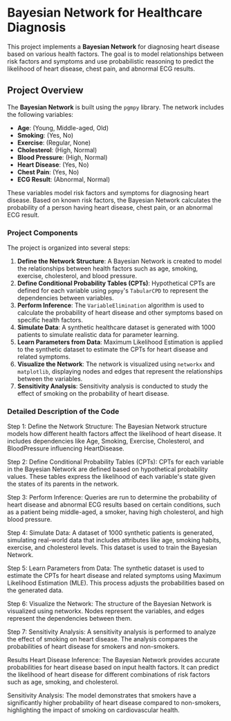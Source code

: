 # Bayesian Network for Healthcare Diagnosis

This project implements a **Bayesian Network** for diagnosing heart disease based on various health factors. The goal is to model relationships between risk factors and symptoms and use probabilistic reasoning to predict the likelihood of heart disease, chest pain, and abnormal ECG results.

## Project Overview

The **Bayesian Network** is built using the `pgmpy` library. The network includes the following variables:
- **Age**: (Young, Middle-aged, Old)
- **Smoking**: (Yes, No)
- **Exercise**: (Regular, None)
- **Cholesterol**: (High, Normal)
- **Blood Pressure**: (High, Normal)
- **Heart Disease**: (Yes, No)
- **Chest Pain**: (Yes, No)
- **ECG Result**: (Abnormal, Normal)

These variables model risk factors and symptoms for diagnosing heart disease. Based on known risk factors, the Bayesian Network calculates the probability of a person having heart disease, chest pain, or an abnormal ECG result.

### Project Components

The project is organized into several steps:
1. **Define the Network Structure**: A Bayesian Network is created to model the relationships between health factors such as age, smoking, exercise, cholesterol, and blood pressure.
2. **Define Conditional Probability Tables (CPTs)**: Hypothetical CPTs are defined for each variable using `pgmpy`'s `TabularCPD` to represent the dependencies between variables.
3. **Perform Inference**: The `VariableElimination` algorithm is used to calculate the probability of heart disease and other symptoms based on specific health factors.
4. **Simulate Data**: A synthetic healthcare dataset is generated with 1000 patients to simulate realistic data for parameter learning.
5. **Learn Parameters from Data**: Maximum Likelihood Estimation is applied to the synthetic dataset to estimate the CPTs for heart disease and related symptoms.
6. **Visualize the Network**: The network is visualized using `networkx` and `matplotlib`, displaying nodes and edges that represent the relationships between the variables.
7. **Sensitivity Analysis**: Sensitivity analysis is conducted to study the effect of smoking on the probability of heart disease.

### Detailed Description of the Code
Step 1: Define the Network Structure: The Bayesian Network structure models how different health factors affect the likelihood of heart disease. It includes dependencies like Age, Smoking, Exercise, Cholesterol, and BloodPressure influencing HeartDisease.

Step 2: Define Conditional Probability Tables (CPTs): CPTs for each variable in the Bayesian Network are defined based on hypothetical probability values. These tables express the likelihood of each variable's state given the states of its parents in the network.

Step 3: Perform Inference: Queries are run to determine the probability of heart disease and abnormal ECG results based on certain conditions, such as a patient being middle-aged, a smoker, having high cholesterol, and high blood pressure.

Step 4: Simulate Data: A dataset of 1000 synthetic patients is generated, simulating real-world data that includes attributes like age, smoking habits, exercise, and cholesterol levels. This dataset is used to train the Bayesian Network.

Step 5: Learn Parameters from Data: The synthetic dataset is used to estimate the CPTs for heart disease and related symptoms using Maximum Likelihood Estimation (MLE). This process adjusts the probabilities based on the generated data.

Step 6: Visualize the Network: The structure of the Bayesian Network is visualized using networkx. Nodes represent the variables, and edges represent the dependencies between them.

Step 7: Sensitivity Analysis: A sensitivity analysis is performed to analyze the effect of smoking on heart disease. The analysis compares the probabilities of heart disease for smokers and non-smokers.

Results
Heart Disease Inference: The Bayesian Network provides accurate probabilities for heart disease based on input health factors. It can predict the likelihood of heart disease for different combinations of risk factors such as age, smoking, and cholesterol.

Sensitivity Analysis: The model demonstrates that smokers have a significantly higher probability of heart disease compared to non-smokers, highlighting the impact of smoking on cardiovascular health.
